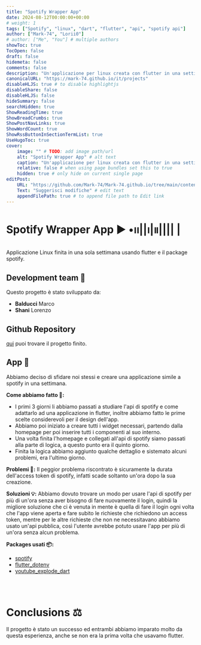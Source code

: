 ```yaml
---
title: "Spotify Wrapper App"
date: 2024-08-12T00:00:00+00:00
# weight: 1
tags: ["Spotify", "linux", "dart", "flutter", "api", "spotify api"]
author: ["Mark-74", "Lorii0"]
# author: ["Me", "You"] # multiple authors
showToc: true
TocOpen: false
draft: false
hidemeta: false
comments: false
description: "Un'applicazione per linux creata con flutter in una settimana"
canonicalURL: "https://mark-74.github.io/it/projects"
disableHLJS: true # to disable highlightjs
disableShare: false
disableHLJS: false
hideSummary: false
searchHidden: true
ShowReadingTime: true
ShowBreadCrumbs: true
ShowPostNavLinks: true
ShowWordCount: true
ShowRssButtonInSectionTermList: true
UseHugoToc: true
cover:
    image: "" # TODO: add image path/url
    alt: "Spotify Wrapper App" # alt text
    caption: "Un'applicazione per linux creata con flutter in una settimana" # display caption under cover
    relative: false # when using page bundles set this to true
    hidden: true # only hide on current single page
editPost:
    URL: "https://github.com/Mark-74/Mark-74.github.io/tree/main/content/it/projects"
    Text: "Suggerisci modifiche" # edit text
    appendFilePath: true # to append file path to Edit link
---
```

# Spotify Wrapper App ▶︎ •၊၊||၊|။|||| |
Applicazione Linux finita in una sola settimana usando flutter e il package spotify.

## Development team 🤖
Questo progetto è stato sviluppato da:

- **Balducci** Marco
- **Shani** Lorenzo

## Github Repository
[qui](https://github.com/Mark-74/spotify_wrapper) puoi trovare il progetto finito. 


## App 🚀
Abbiamo deciso di sfidare noi stessi e creare una applicazione simile a spotify in una settimana.

**Come abbiamo fatto 🤔:** 
- I primi 3 giorni li abbiamo passati a studiare l'api di spotify e come adattarlo ad una applicazione in flutter, inoltre abbiamo fatto le prime scelte considerevoli per il design dell'app.
- Abbiamo poi iniziato a creare tutti i widget necessari, partendo dalla homepage per poi inserire tutti i componenti al suo interno.
- Una volta finita l'homepage e collegati all'api di spotify siamo passati alla parte di logica, a questo punto era il quinto giorno.
- Finita la logica abbiamo aggiunto qualche dettaglio e sistemato alcuni problemi, era l'ultimo giorno.

**Problemi 🚩:**
Il peggior problema riscontrato è sicuramente la durata dell'access token di spotify, infatti scade soltanto un'ora dopo la sua creazione.

**Soluzioni 💡:**
Abbiamo dovuto trovare un modo per usare l'api di spotify per più di un'ora senza aver bisogno di fare nuovamente il login, quindi la migliore soluzione che ci è venuta in mente è quella di fare il login ogni volta che l'app viene aperta e fare subito le richieste che richiedono un access token, mentre per le altre richieste che non ne necessitavano abbiamo usato un'api pubblica, così l'utente avrebbe potuto usare l'app per più di un'ora senza alcun problema.

**Packages usati 📦:**
- [spotify](https://pub.dev/packages/spotify)
- [flutter_dotenv](https://pub.dev/packages/flutter_dotenv)
- [youtube_explode_dart](https://pub.dev/packages/youtube_explode_dart)
<pre>


</pre>
# Conclusions ⚖️
Il progetto è stato un successo ed entrambi abbiamo imparato molto da questa esperienza, anche se non era la prima volta che usavamo flutter.
